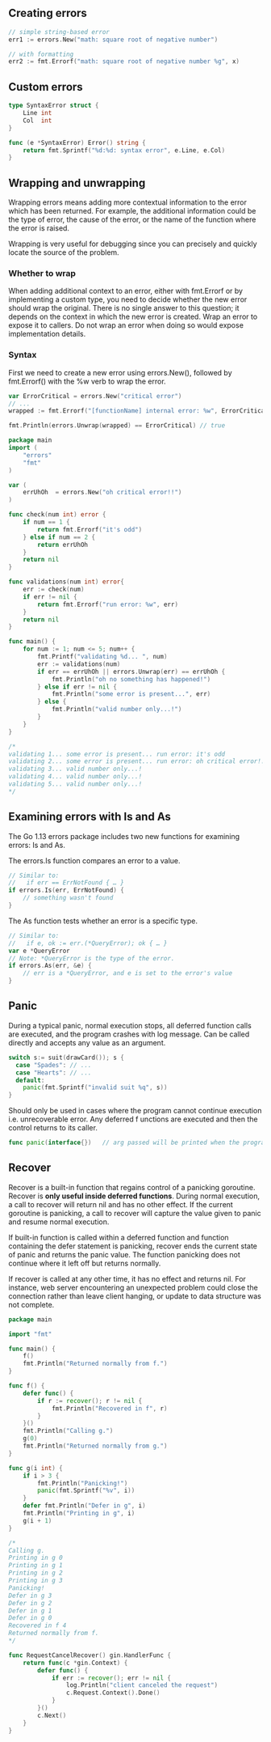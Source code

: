 ## Creating errors

```go
// simple string-based error
err1 := errors.New("math: square root of negative number")

// with formatting
err2 := fmt.Errorf("math: square root of negative number %g", x)
```

## Custom errors

```go
type SyntaxError struct {
    Line int
    Col  int
}

func (e *SyntaxError) Error() string {
    return fmt.Sprintf("%d:%d: syntax error", e.Line, e.Col)
}
```

## Wrapping and unwrapping

Wrapping errors means adding more contextual information to the error which has been returned. For example, the additional information could be the type of error, the cause of the error, or the name of the function where the error is raised.

Wrapping is very useful for debugging since you can precisely and quickly locate the source of the problem.

### Whether to wrap

When adding additional context to an error, either with fmt.Errorf or by implementing a custom type, you need to decide whether the new error should wrap the original. There is no single answer to this question; it depends on the context in which the new error is created. Wrap an error to expose it to callers. Do not wrap an error when doing so would expose implementation details.

### Syntax

First we need to create a new error using errors.New(), followed by fmt.Errorf() with the %w verb to wrap the error.

```go
var ErrorCritical = errors.New("critical error")
// ...
wrapped := fmt.Errorf("[functionName] internal error: %w", ErrorCritical)

fmt.Println(errors.Unwrap(wrapped) == ErrorCritical) // true
```

```go
package main
import (
    "errors"
    "fmt"
)

var (
    errUhOh  = errors.New("oh critical error!!")
)

func check(num int) error {
    if num == 1 {
        return fmt.Errorf("it's odd")
    } else if num == 2 {
        return errUhOh
    }
    return nil
}

func validations(num int) error{
    err := check(num)
    if err != nil {
        return fmt.Errorf("run error: %w", err)
    }
    return nil
}

func main() {
    for num := 1; num <= 5; num++ {
        fmt.Printf("validating %d... ", num)
        err := validations(num)
        if err == errUhOh || errors.Unwrap(err) == errUhOh {
            fmt.Println("oh no something has happened!")
        } else if err != nil {
            fmt.Println("some error is present...", err)
        } else {
            fmt.Println("valid number only...!")
        }
    }
}

/*
validating 1... some error is present... run error: it's odd
validating 2... some error is present... run error: oh critical error!!
validating 3... valid number only...!
validating 4... valid number only...!
validating 5... valid number only...!
*/
```

## Examining errors with Is and As

The Go 1.13 errors package includes two new functions for examining errors: Is and As.

The errors.Is function compares an error to a value.

```go
// Similar to:
//   if err == ErrNotFound { … }
if errors.Is(err, ErrNotFound) {
    // something wasn't found
}
```

The As function tests whether an error is a specific type.

```go
// Similar to:
//   if e, ok := err.(*QueryError); ok { … }
var e *QueryError
// Note: *QueryError is the type of the error.
if errors.As(err, &e) {
    // err is a *QueryError, and e is set to the error's value
}
```

## Panic

During a typical panic, normal execution stops, all deferred function calls are executed, and the program crashes with log message. Can be called directly and accepts any value as an argument.

```go
switch s:= suit(drawCard()); s {
  case "Spades": // ...
  case "Hearts": // ...
  default:
    panic(fmt.Sprintf("invalid suit %q", s))
}
```

Should only be used in cases where the program cannot continue execution i.e. unrecoverable error. Any deferred f unctions are executed and then the control returns to its caller.

```go
func panic(interface{})   // arg passed will be printed when the program terminates
```

## Recover

Recover is a built-in function that regains control of a panicking goroutine. Recover is **only useful inside deferred functions**. During normal execution, a call to recover will return nil and has no other effect. If the current goroutine is panicking, a call to recover will capture the value given to panic and resume normal execution.

If built-in function is called within a deferred function and function containing the defer statement is panicking, recover ends the current state of panic and returns the panic value. The function panicking does not continue where it left off but returns normally.

If recover is called at any other time, it has no effect and returns nil. For instance, web server encountering an unexpected problem could close the connection rather than leave client hanging, or update to data structure was not complete.

```go
package main

import "fmt"

func main() {
    f()
    fmt.Println("Returned normally from f.")
}

func f() {
    defer func() {
        if r := recover(); r != nil {
            fmt.Println("Recovered in f", r)
        }
    }()
    fmt.Println("Calling g.")
    g(0)
    fmt.Println("Returned normally from g.")
}

func g(i int) {
    if i > 3 {
        fmt.Println("Panicking!")
        panic(fmt.Sprintf("%v", i))
    }
    defer fmt.Println("Defer in g", i)
    fmt.Println("Printing in g", i)
    g(i + 1)
}

/*
Calling g.
Printing in g 0
Printing in g 1
Printing in g 2
Printing in g 3
Panicking!
Defer in g 3
Defer in g 2
Defer in g 1
Defer in g 0
Recovered in f 4
Returned normally from f.
*/
```

```go
func RequestCancelRecover() gin.HandlerFunc {
    return func(c *gin.Context) {
		defer func() {
			if err := recover(); err != nil {
				log.Println("client canceled the request")
				c.Request.Context().Done()
			}
		}()
		c.Next()
	}
}
```
